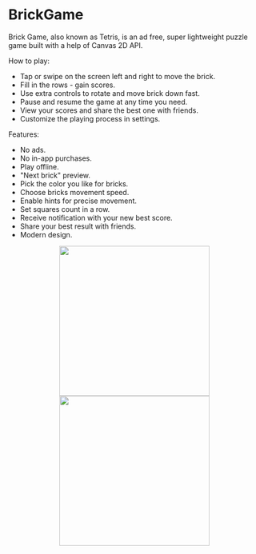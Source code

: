 # BrickGame
Brick Game, also known as Tetris, is an ad free, super lightweight puzzle game built with a help of Canvas 2D API.

How to play:

- Tap or swipe on the screen left and right to move the brick.
- Fill in the rows - gain scores.
- Use extra controls to rotate and move brick down fast.
- Pause and resume the game at any time you need.
- View your scores and share the best one with friends.
- Customize the playing process in settings.

Features:

- No ads.
- No in-app purchases. 
- Play offline.
- "Next brick" preview. 
- Pick the color you like for bricks.
- Choose bricks movement speed.
- Enable hints for precise movement.
- Set squares count in a row.
- Receive notification with your new best score.
- Share your best result with friends.
- Modern design.


<p align="center">
  <img src="https://user-images.githubusercontent.com/23102335/71322503-cd09f200-24d0-11ea-841d-061ce9b6cd8a.png" width="300">
  <img src="https://user-images.githubusercontent.com/23102335/71322575-a9937700-24d1-11ea-8567-779e1b09f5e6.png" width="300">
</p>
